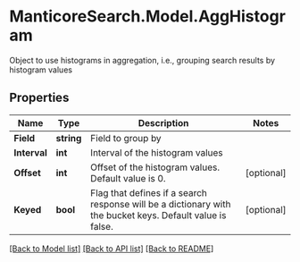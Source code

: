 # ManticoreSearch.Model.AggHistogram
Object to use histograms in aggregation, i.e., grouping search results by histogram values

## Properties

Name | Type | Description | Notes
------------ | ------------- | ------------- | -------------
**Field** | **string** | Field to group by | 
**Interval** | **int** | Interval of the histogram values | 
**Offset** | **int** | Offset of the histogram values. Default value is 0. | [optional] 
**Keyed** | **bool** | Flag that defines if a search response will be a dictionary with the bucket keys. Default value is false. | [optional] 

[[Back to Model list]](../README.md#documentation-for-models) [[Back to API list]](../README.md#documentation-for-api-endpoints) [[Back to README]](../README.md)

